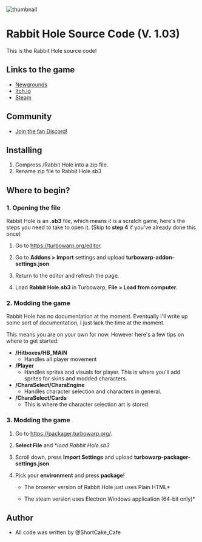 ![thumbnail](https://github.com/Shortcake-Cafe/Rabbit-Hole/assets/165345800/c2f58e0e-b41f-40c7-8574-f5723cca1115)

# Rabbit Hole Source Code (V. 1.03)
This is the Rabbit Hole source code!

## Links to the game
- [Newgrounds](https://www.newgrounds.com/portal/view/920158)
- [Itch.io](https://shortcake-cafe.itch.io/rabbit-hole)
- [Steam](https://store.steampowered.com/app/2831340/Rabbit_Hole/)

## Community
- [Join the fan Discord!](https://discord.gg/2Kwpd3Mtg6)
## Installing
1. Compress /Rabbit Hole into a zip file.
2. Rename zip file to Rabbit Hole.sb3

## Where to begin?

### 1. Opening the file
Rabbit Hole is an **.sb3** file, which means it is a scratch game, here's the steps you need to take to open it. 
(Skip to **step 4** if you've already done this once)

1. Go to https://turbowarp.org/editor.

2. Go to **Addons > Import** settings and upload **turbowarp-addon-settings.json**

3. Return to the editor and refresh the page.

4. Load **Rabbit Hole.sb3** in Turbowarp, **File > Load from computer**.

### 2. Modding the game
Rabbit Hole has no documentation at the moment. Eventually i'll write up some sort of documentation, I just lack the time at the moment.

This means you are on your own for now. However here's a few tips on where to get started:

- **/Hitboxes/HB_MAIN**
   - Handles all player movement
- **/Player**
   - Handles sprites and visuals for player. This is where you'll add sprites for skins and modded characters.
- **/CharaSelect/CharaEngine**
   - Handles character selection and characters in general.
- **/CharaSelect/Cards**
   - This is where the character selection art is stored.

### 3. Modding the game
1. Go to https://packager.turbowarp.org/.

2. **Select File** and **load Rabbit Hole.sb3*

3. Scroll down, press **Import Settings** and upload **turbowarp-packager-settings.json**

4. Pick your **environment** and press **package**!

   - The browser version of Rabbit Hole just uses Plain HTML*

   - The steam version uses Electron Windows application (64-bit only)*

## Author
- All code was written by @ShortCake_Cafe
